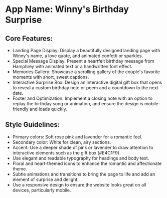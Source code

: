 # **App Name**: Winny's Birthday Surprise

## Core Features:

- Landing Page Display: Display a beautifully designed landing page with Winny's name, a love quote, and animated confetti or sparkles.
- Special Message Display: Present a heartfelt birthday message from Hamphrey with animated text or a handwritten font effect.
- Memories Gallery: Showcase a scrolling gallery of the couple's favorite moments with short, sweet captions.
- Interactive Surprise Box: Design an interactive digital gift box that opens to reveal a custom birthday note or poem and a countdown to the next date.
- Footer and Optimization: Implement a closing note with an option to replay the birthday song or animation, and ensure the design is mobile-friendly and loads quickly.

## Style Guidelines:

- Primary colors: Soft rose pink and lavender for a romantic feel.
- Secondary color: White for clean, airy sections.
- Accent: Use a deeper shade of pink or lavender to draw attention to interactive elements such as the gift box (#E4C1F9).
- Use elegant and readable typography for headings and body text.
- Floral and heart-themed icons to enhance the romantic and affectionate theme.
- Subtle animations and transitions to bring the page to life and add an element of surprise and delight.
- Use a responsive design to ensure the website looks great on all devices, particularly mobile.